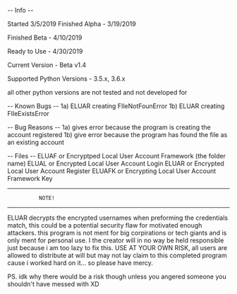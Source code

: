 -- Info -- 

Started 3/5/2019
Finished Alpha - 3/19/2019

Finished Beta - 4/10/2019

Ready to Use - 4/30/2019

Current Version - Beta v1.4

Supported Python Versions - 3.5.x, 
                            3.6.x

all other python versions are not tested and not developed for

-- Known Bugs -- 
1a) ELUAR creating FIleNotFounError
1b) ELUAR creating FIleExistsError

-- Bug Reasons -- 
1a) gives error because the program is creating the account registered
1b) give error because the program has found the file as an existing account

-- Files -- 
ELUAF or Encryptped Local User Account Framework (the folder name)
ELUAL or Encrypted Local User Account Login
ELUAR or Encrypted Local User Account Register
ELUAFK or Encrypting Local User Account Framework Key

-------------------------------- 
              NOTE!
-------------------------------- 
ELUAR decrypts the encrypted usernames when 
preforming the credentials match, this could
be a potential security flaw for motivated 
enough attackers. this program is not ment
for big corpirations or tech giants and is only
ment for personal use. I the creator will in no
way be held responsible just because i am too 
lazy to fix this. USE AT YOUR OWN RISK, all users
are allowed to distribute at will but may not lay 
claim to this completed program cause i worked hard 
on it... so please have mercy.

PS. idk why there would be a risk though unless you 
angered someone you shouldn't have messed with XD
